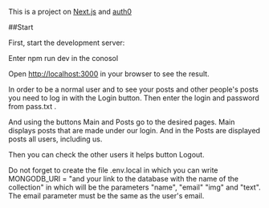 This is a project on [Next.js](https://nextjs.org/) and [auth0](https://auth0.com/)

##Start

First, start the development server:

Enter npm run dev in the conosol

Open [http://localhost:3000](http://localhost:3000) in your browser to see the result.

In order to be a normal user and to see your posts and other people's posts you need to log in with the Login button. Then enter the login and password from pass.txt .

And using the buttons Main and Posts go to the desired pages. Main displays posts that are made under our login. And in the Posts are displayed posts all users, including us.

Then you can check the other users it helps button Logout.

Do not forget to create the file .env.local in which you can write MONGODB_URI = "and your link to the database with the name of the collection" in which will be the parameters "name", "email" "img" and "text". The email parameter must be the same as the user's email.
